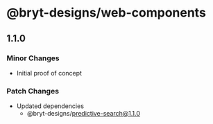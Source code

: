 # @bryt-designs/web-components

## 1.1.0

### Minor Changes

- Initial proof of concept

### Patch Changes

- Updated dependencies
  - @bryt-designs/predictive-search@1.1.0
